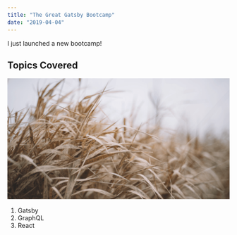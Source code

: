 ```yaml
---
title: "The Great Gatsby Bootcamp"
date: "2019-04-04"
---
```


I just launched a new bootcamp!

## Topics Covered

![Grass](./grass.png)

1. Gatsby
2. GraphQL
3. React
